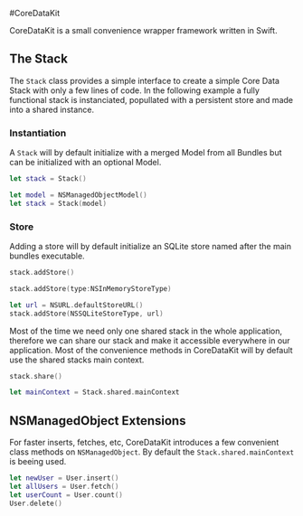 #CoreDataKit

CoreDataKit is a small convenience wrapper framework written in Swift.


## The Stack

The `Stack` class provides a simple interface to create a simple Core Data Stack with only a few lines of code. In the following example a fully functional stack is instanciated, popullated with a persistent store and made into a shared instance.

### Instantiation

A `Stack` will by default initialize with a merged Model from all Bundles but can be initialized with an optional Model.

```swift
let stack = Stack()

let model = NSManagedObjectModel()
let stack = Stack(model)
```

### Store

Adding a store will by default initialize an SQLite store named after the main bundles executable.

```swift
stack.addStore()

stack.addStore(type:NSInMemoryStoreType)

let url = NSURL.defaultStoreURL()
stack.addStore(NSSQLiteStoreType, url)
```


Most of the time we need only one shared stack in the whole application, therefore we can share our stack and make it accessible everywhere in our application. Most of the convenience methods in CoreDataKit will by default use the shared stacks main context.

```swift
stack.share()

let mainContext = Stack.shared.mainContext
```

## NSManagedObject Extensions

For faster inserts, fetches, etc, CoreDataKit introduces a few convenient class methods on `NSManagedObject`. By default the `Stack.shared.mainContext` is beeing used.

```swift
let newUser = User.insert()
let allUsers = User.fetch()
let userCount = User.count()
User.delete()
```


